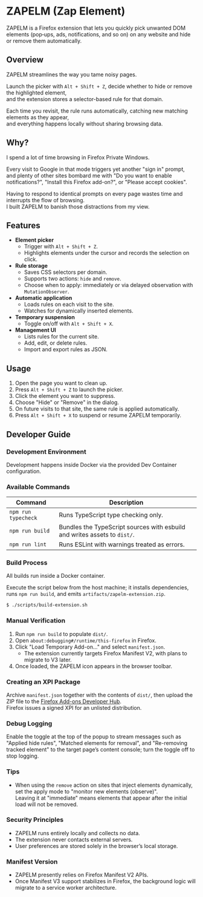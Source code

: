 # ZAPELM (Zap Element)

ZAPELM is a Firefox extension that lets you quickly pick unwanted DOM elements (pop‑ups, ads, notifications, and so on) on any website and hide or remove them automatically.

## Overview

ZAPELM streamlines the way you tame noisy pages.

Launch the picker with `Alt + Shift + Z`, decide whether to hide or remove the highlighted element,  
and the extension stores a selector-based rule for that domain.

Each time you revisit, the rule runs automatically, catching new matching elements as they appear,  
and everything happens locally without sharing browsing data.

## Why?

I spend a lot of time browsing in Firefox Private Windows.

Every visit to Google in that mode triggers yet another "sign in" prompt,  
and plenty of other sites bombard me with "Do you want to enable notifications?", "Install this Firefox add-on?", or "Please accept cookies".

Having to respond to identical prompts on every page wastes time and interrupts the flow of browsing.  
I built ZAPELM to banish those distractions from my view.

## Features

-   **Element picker**
    -   Trigger with `Alt + Shift + Z`.
    -   Highlights elements under the cursor and records the selection on click.
-   **Rule storage**
    -   Saves CSS selectors per domain.
    -   Supports two actions: `hide` and `remove`.
    -   Choose when to apply: immediately or via delayed observation with `MutationObserver`.
-   **Automatic application**
    -   Loads rules on each visit to the site.
    -   Watches for dynamically inserted elements.
-   **Temporary suspension**
    -   Toggle on/off with `Alt + Shift + X`.
-   **Management UI**
    -   Lists rules for the current site.
    -   Add, edit, or delete rules.
    -   Import and export rules as JSON.

## Usage

1. Open the page you want to clean up.
2. Press `Alt + Shift + Z` to launch the picker.
3. Click the element you want to suppress.
4. Choose "Hide" or "Remove" in the dialog.
5. On future visits to that site, the same rule is applied automatically.
6. Press `Alt + Shift + X` to suspend or resume ZAPELM temporarily.

## Developer Guide

### Development Environment

Development happens inside Docker via the provided Dev Container configuration.

### Available Commands

| Command             | Description                                                               |
| ------------------- | ------------------------------------------------------------------------- |
| `npm run typecheck` | Runs TypeScript type checking only.                                       |
| `npm run build`     | Bundles the TypeScript sources with esbuild and writes assets to `dist/`. |
| `npm run lint`      | Runs ESLint with warnings treated as errors.                              |

### Build Process

All builds run inside a Docker container.

Execute the script below from the host machine; it installs dependencies, runs `npm run build`, and emits `artifacts/zapelm-extension.zip`.

```sh
$ ./scripts/build-extension.sh
```

### Manual Verification

1. Run `npm run build` to populate `dist/`.
2. Open `about:debugging#/runtime/this-firefox` in Firefox.
3. Click "Load Temporary Add-on..." and select `manifest.json`.
    - The extension currently targets Firefox Manifest V2, with plans to migrate to V3 later.
4. Once loaded, the ZAPELM icon appears in the browser toolbar.

### Creating an XPI Package

Archive `manifest.json` together with the contents of `dist/`, then upload the ZIP file to the [Firefox Add-ons Developer Hub](https://addons.mozilla.org/developers/).  
Firefox issues a signed XPI for an unlisted distribution.

### Debug Logging

Enable the toggle at the top of the popup to stream messages such as "Applied hide rules", "Matched elements for removal", and "Re-removing tracked element" to the target page’s content console; turn the toggle off to stop logging.

### Tips

-   When using the `remove` action on sites that inject elements dynamically, set the apply mode to "monitor new elements (observe)".  
    Leaving it at "immediate" means elements that appear after the initial load will not be removed.

### Security Principles

-   ZAPELM runs entirely locally and collects no data.
-   The extension never contacts external servers.
-   User preferences are stored solely in the browser’s local storage.

### Manifest Version

-   ZAPELM presently relies on Firefox Manifest V2 APIs.
-   Once Manifest V3 support stabilizes in Firefox, the background logic will migrate to a service worker architecture.
